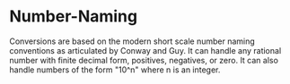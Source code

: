 # Number-Naming
Conversions are based on the modern short scale number naming conventions as articulated by Conway and Guy. It can handle any rational number with finite decimal form, positives, negatives, or zero. It can also handle numbers of the form "10^n" where n is an integer.

